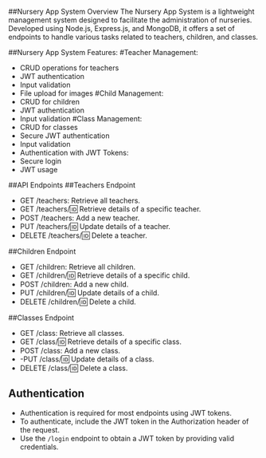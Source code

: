 ##Nursery App System Overview
The Nursery App System is a lightweight management system designed to facilitate the administration of nurseries. Developed using Node.js, Express.js, and MongoDB, it offers a set of endpoints to handle various tasks related to teachers, children, and classes.


##Nursery App System Features:
#Teacher Management:
-	CRUD operations for teachers
-	JWT authentication
-	Input validation
-	File upload for images
#Child Management:
-	CRUD for children
-	JWT authentication
-	Input validation
#Class Management:
-	CRUD for classes
-	Secure JWT authentication
-	Input validation
-	Authentication with JWT Tokens:
-	Secure login
-	JWT usage

##API Endpoints
##Teachers Endpoint
-	GET /teachers: Retrieve all teachers.
-	GET /teachers/:id: Retrieve details of a specific teacher.
-	POST /teachers: Add a new teacher.
-	PUT /teachers/:id: Update details of a teacher.
-	DELETE /teachers/:id: Delete a teacher.

##Children Endpoint
-	GET /children: Retrieve all children.
-	GET /children/:id: Retrieve details of a specific child.
-	POST /children: Add a new child.
-	PUT /children/:id: Update details of a child.
-	DELETE /children/:id: Delete a child.

##Classes Endpoint

-	GET /class: Retrieve all classes.
-	GET /class/:id: Retrieve details of a specific class.
-	POST /class: Add a new class.
-	-PUT /class/:id: Update details of a class.
-	DELETE /class/:id: Delete a class.

## Authentication

-	Authentication is required for most endpoints using JWT tokens.
-	To authenticate, include the JWT token in the Authorization header of the request.
-	Use the `/login` endpoint to obtain a JWT token by providing valid credentials.


